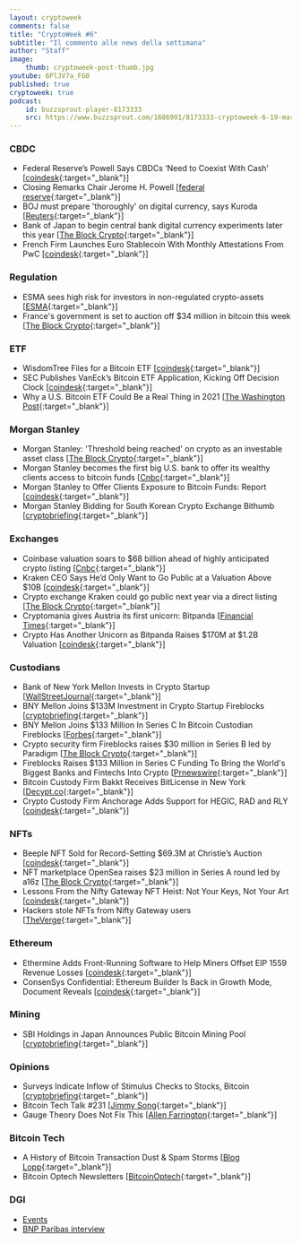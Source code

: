 ```yaml
---
layout: cryptoweek
comments: false
title: "CryptoWeek #6"
subtitle: "Il commento alle news della settimana" 
author: "Staff"
image:
    thumb: cryptoweek-post-thumb.jpg
youtube: 6PlJV7a_FG0
published: true
cryptoweek: true
podcast:
    id: buzzsprout-player-8173333
    src: https://www.buzzsprout.com/1686991/8173333-cryptoweek-6-19-marzo-2021.js?container_id=buzzsprout-player-8173333&player=small
---
```

### CBDC

- Federal Reserve’s Powell Says CBDCs ‘Need to Coexist With Cash’ [[coindesk](https://www.coindesk.com/federal-reserves-powell-cbdc-coexist-cash){:target="_blank"}]
- Closing Remarks Chair Jerome H. Powell [[federal reserve](https://www.federalreserve.gov/newsevents/speech/powell20210318a.htm){:target="_blank"}]
- BOJ must prepare 'thoroughly' on digital currency, says Kuroda [[Reuters](https://www.reuters.com/article/us-japan-economy-boj-cbdc/boj-must-prepare-thoroughly-on-digital-currency-says-kuroda-idUSKBN2B80CS){:target="_blank"}]
- Bank of Japan to begin central bank digital currency experiments later this year [[The Block Crypto](https://www.theblockcrypto.com/linked/98555/bank-of-japan-cbdc-experiments-governor){:target="_blank"}]
- French Firm Launches Euro Stablecoin With Monthly Attestations From PwC [[coindesk](https://www.coindesk.com/french-firm-launches-euro-stablecoin-with-monthly-audits-from-pwc){:target="_blank"}]

### Regulation

- ESMA sees high risk for investors in non-regulated crypto-assets [[ESMA](https://www.esma.europa.eu/press-news/esma-news/esma-sees-high-risk-investors-in-non-regulated-crypto-assets){:target="_blank"}]
- France's government is set to auction off $34 million in bitcoin this week [[The Block Crypto](https://www.theblockcrypto.com/linked/98356/france-bitcoin-auction-wednesday){:target="_blank"}]

### ETF

- WisdomTree Files for a Bitcoin ETF [[coindesk](https://www.coindesk.com/wisdomtree-files-for-a-bitcoin-etf){:target="_blank"}]
- SEC Publishes VanEck’s Bitcoin ETF Application, Kicking Off Decision Clock [[coindesk](https://www.coindesk.com/sec-vaneck-bitcoin-etf-2021){:target="_blank"}]
- Why a U.S. Bitcoin ETF Could Be a Real Thing in 2021 [[The Washington Post](https://www.washingtonpost.com/business/why-a-us-bitcoin-etf-could-be-a-real-thing-in-2021/2021/03/17/fe92797c-873b-11eb-be4a-24b89f616f2c_story.html){:target="_blank"}]

### Morgan Stanley

- Morgan Stanley: 'Threshold being reached' on crypto as an investable asset class [[The Block Crypto](https://www.theblockcrypto.com/linked/98606/morgan-stanley-crypto-asset-class-threshold){:target="_blank"}]
- Morgan Stanley becomes the first big U.S. bank to offer its wealthy clients access to bitcoin funds [[Cnbc](https://www.cnbc.com/2021/03/17/bitcoin-morgan-stanley-is-the-first-big-us-bank-to-offer-wealthy-clients-access-to-bitcoin-funds.html){:target="_blank"}]
- Morgan Stanley to Offer Clients Exposure to Bitcoin Funds: Report [[coindesk](https://www.coindesk.com/morgan-stanley-to-offer-clients-exposure-to-bitcoin-funds-report){:target="_blank"}]
- Morgan Stanley Bidding for South Korean Crypto Exchange Bithumb [[cryptobriefing](https://cryptobriefing.com/morgan-stanley-bidding-south-korean-crypto-exchange-bithumb/){:target="_blank"}]

### Exchanges

- Coinbase valuation soars to $68 billion ahead of highly anticipated crypto listing [[Cnbc](https://www.cnbc.com/2021/03/17/coinbase-valuation-rises-to-68-billion-ahead-of-crypto-listing.html){:target="_blank"}]
- Kraken CEO Says He’d Only Want to Go Public at a Valuation Above $10B [[coindesk](https://www.coindesk.com/kraken-jesse-powell-bloomberg){:target="_blank"}]
- Crypto exchange Kraken could go public next year via a direct listing [[The Block Crypto](https://www.theblockcrypto.com/linked/98587/crypto-exchange-kraken-direct-listing-plan-2022){:target="_blank"}]
- Cryptomania gives Austria its first unicorn: Bitpanda [[Financial Times](https://www.ft.com/content/0f5d5439-c655-4f0f-a484-8aacd0333c96){:target="_blank"}]
- Crypto Has Another Unicorn as Bitpanda Raises $170M at $1.2B Valuation [[coindesk](https://www.coindesk.com/crypto-has-another-unicorn-as-bitpanda-raises-170m-at-1-2b-valuation){:target="_blank"}]

### Custodians

- Bank of New York Mellon Invests in Crypto Startup [[WallStreetJournal](https://www.wsj.com/articles/bank-of-new-york-mellon-invests-in-crypto-startup-11616063404){:target="_blank"}]
- BNY Mellon Joins $133M Investment in Crypto Startup Fireblocks [[cryptobriefing](https://cryptobriefing.com/bny-mellon-joins-133m-investment-crypto-startup-fireblocks/){:target="_blank"}]
- BNY Mellon Joins $133 Million In Series C In Bitcoin Custodian Fireblocks [[Forbes](https://www.forbes.com/sites/ninabambysheva/2021/03/18/bny-mellon-joins-133-million-in-series-c-in-bitcoin-custodian-fireblocks/){:target="_blank"}]
- Crypto security firm Fireblocks raises $30 million in Series B led by Paradigm [[The Block Crypto](https://www.theblockcrypto.com/post/85052/crypto-fireblocks-series-b-funding-round-paradigm){:target="_blank"}]
- Fireblocks Raises $133 Million in Series C Funding To Bring the World's Biggest Banks and Fintechs Into Crypto [[Prnewswire](https://www.prnewswire.com/news-releases/fireblocks-raises-133-million-in-series-c-funding-to-bring-the-worlds-biggest-banks-and-fintechs-into-crypto-301249839.html){:target="_blank"}]
- Bitcoin Custody Firm Bakkt Receives BitLicense in New York [[Decypt.co](https://decrypt.co/60982/bitcoin-custody-firm-bakkt-receives-bitlicense-in-new-york){:target="_blank"}]
- Crypto Custody Firm Anchorage Adds Support for HEGIC, RAD and RLY [[coindesk](https://www.coindesk.com/crypto-custody-firm-anchorage-adds-support-for-hegic-rad-and-rly){:target="_blank"}]

### NFTs

- Beeple NFT Sold for Record-Setting $69.3M at Christie’s Auction [[coindesk](https://www.coindesk.com/beeple-nft-christies-auction){:target="_blank"}]
- NFT marketplace OpenSea raises $23 million in Series A round led by a16z [[The Block Crypto](https://www.theblockcrypto.com/linked/98757/nft-marketplace-opensea-funding-a16z){:target="_blank"}]
- Lessons From the Nifty Gateway NFT Heist: Not Your Keys, Not Your Art [[coindesk](https://www.coindesk.com/nifty-gateway-nft-hack-lessons){:target="_blank"}]
- Hackers stole NFTs from Nifty Gateway users [[TheVerge](https://www.theverge.com/2021/3/15/22331818/nifty-gateway-hack-steal-nfts-credit-card){:target="_blank"}]

### Ethereum

- Ethermine Adds Front-Running Software to Help Miners Offset EIP 1559 Revenue Losses [[coindesk](https://www.coindesk.com/ethermine-adds-front-running-software-to-help-miners-offset-eip-1559-revenue-losses){:target="_blank"}]
- ConsenSys Confidential: Ethereum Builder Is Back in Growth Mode, Document Reveals [[coindesk](https://www.coindesk.com/consensys-confidential-ethereum-builder-is-back-in-growth-mode-document-reveals){:target="_blank"}]

### Mining

- SBI Holdings in Japan Announces Public Bitcoin Mining Pool [[cryptobriefing](https://cryptobriefing.com/sbi-holdings-japan-announces-public-bitcoin-mining-pool/){:target="_blank"}]

### Opinions

- Surveys Indicate Inflow of Stimulus Checks to Stocks, Bitcoin [[cryptobriefing](https://cryptobriefing.com/surveys-indicate-inflow-stimulus-checks-stocks-bitcoin/){:target="_blank"}]
- Bitcoin Tech Talk #231 [[Jimmy Song](https://jimmysong.substack.com/p/taleb-peterson-and-weinsteins-engagement){:target="_blank"}]
- Gauge Theory Does Not Fix This [[Allen Farrington](https://allenfarrington.medium.com/gauge-theory-does-not-fix-this-625f98de3246){:target="_blank"}]

### Bitcoin Tech

- A History of Bitcoin Transaction Dust & Spam Storms [[Blog Lopp](https://blog.lopp.net/history-bitcoin-transaction-dust-spam-storms/){:target="_blank"}]
- Bitcoin Optech Newsletters [[BitcoinOptech](https://bitcoinops.org/en/newsletters/){:target="_blank"}]

### DGI

- [Events](https://dgi.io/events/)
- [BNP Paribas interview](https://dgi.io/2021/03/17/bnp-paribas.html)

